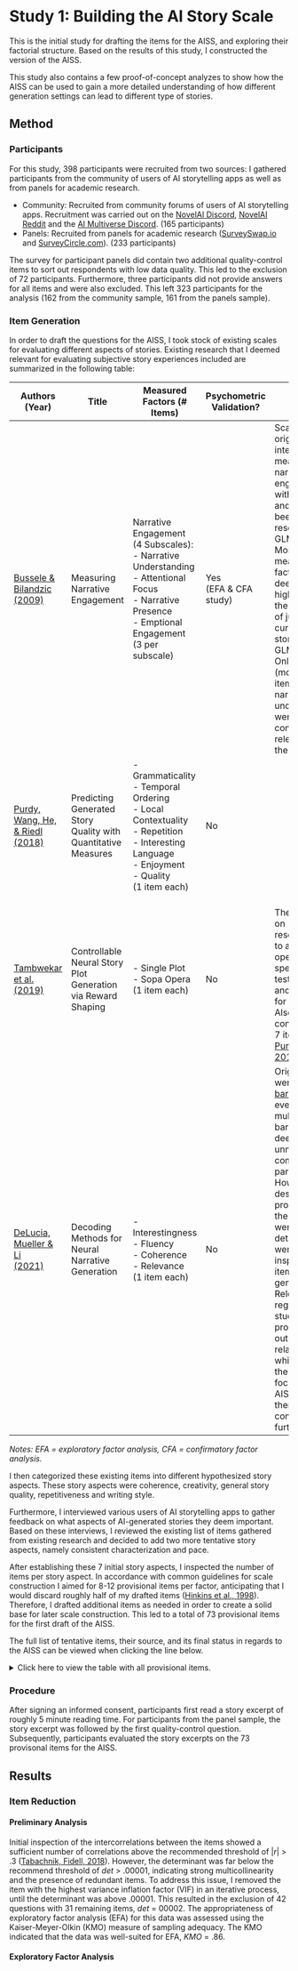 # Study 1: Building the AI Story Scale
This is the initial study for drafting the items for the AISS, and exploring their factorial structure. Based on the results of this study, I constructed the version of the AISS.

This study also contains a few proof-of-concept analyzes to show how the AISS can be used to gain a more detailed understanding of how different generation settings can lead to different type of stories.

## Method
### Participants
For this study, 398 participants were recruited from two sources: I gathered participants from the community of users of AI storytelling apps as well as from panels for academic research.

* Community: Recruited from community forums of users of AI storytelling apps. Recruitment was carried out on the [NovelAI Discord](https://discord.com/invite/novelai), [NovelAI Reddit](https://discord.com/invite/novelai) and the [AI Multiverse Discord](https://discord.com/invite/puRyrw869h). (165 participants)
* Panels: Recruited from panels for academic research ([SurveySwap.io](https://surveyswap.io/) and [SurveyCircle.com](https://www.surveycircle.com/)). (233 participants)

The survey for participant panels did contain two additional quality-control items to sort out respondents with low data quality. This led to the exclusion of 72 participants. Furthermore, three participants did not provide answers for all items and were also excluded. This left 323 participants for the analysis (162 from the community sample, 161 from the panels sample).

### Item Generation
In order to draft the questions for the AISS, I took stock of existing scales for evaluating different aspects of stories. Existing research that I deemed relevant for evaluating subjective story experiences included are summarized in the following table:

| Authors (Year) | Title | Measured Factors (# Items) | Psychometric Validation? | Notes |
|-|-|-|-|-|
| [Bussele & Bilandzic</br>(2009)](http://hypermedia468.pbworks.com/w/file/fetch/80687372/measuring%20narrative%20engagement.pdf) | Measuring Narrative Engagement | Narrative Engagement (4 Subscales):</br>- Narrative Understanding<br>- Attentional Focus<br>- Narrative Presence<br>- Emptional Engagement</br>(3 per subscale) | Yes<br>(EFA & CFA study) | Scale was originally intended for measuring narrative engagement with movies, and has not been used in research on GLMs.</br>Most measured factors were deemed to high-level for the purpose of judging current stories from GLMs.</br>Only (modified) items for narrative understanding were considered relevant for the AISS. |
| [Purdy, Wang, He, & Riedl</br>(2018)](https://faculty.cc.gatech.edu/~riedl/pubs/purdy-aiide18.pdf) | Predicting Generated Story Quality with Quantitative Measures | - Grammaticality</br>- Temporal Ordering</br>- Local Contextuality</br>- Repetition</br>- Interesting Language</br>- Enjoyment</br>- Quality</br>(1 item each) | No | |
| [Tambwekar et al.</br>(2019)](https://arxiv.org/pdf/1809.10736.pdf) | Controllable Neural Story Plot Generation via Reward Shaping  | - Single Plot</br>- Sopa Opera</br>(1 item each) | No | </br>The question on resemblance to a soap opera was specific to the tested model, and not used for this study.</br>Also contained the 7 items from [Purdy et al., 2018](https://www.cc.gatech.edu/~riedl/pubs/purdy-aiide18.pdf) |
| [DeLucia, Mueller & Li</br>(2021)](https://arxiv.org/pdf/2010.07375.pdf) | Decoding Methods for Neural Narrative Generation | - Interestingness</br>- Fluency</br>- Coherence</br>- Relevance</br>(1 item each) | No | Original items were [double-barreled](https://en.wikipedia.org/wiki/Double-barreled_question) (or even multiple-barreled) and deemed unnecessarily complex for participants.</br>However, descriptions provided for the factors were quite detailed and were used as inspiration for item generation.</br>Relevance regards the study of the prompt -> output relationship, which is not the current focus of the AISS and was therefore not considered further. |

_Notes: EFA = exploratory factor analysis, CFA = confirmatory factor analysis._

I then categorized these existing items into different hypothesized story aspects. These story aspects were coherence, creativity, general story quality, repetitiveness and writing style.

Furthermore, I interviewed various users of AI storytelling apps to gather feedback on what aspects of AI-generated stories they deem important. Based on these interviews, I reviewed the existing list of items gathered from existing research and decided to add two more tentative story aspects, namely consistent characterization and pace.

After establishing these 7 initial story aspects, I inspected the number of items per story aspect. In accordance with common guidelines for scale construction I aimed for 8-12 provisional items per factor, anticipating that I would discard roughly half of my drafted items ([Hinkins et al., 1998](https://journals.sagepub.com/doi/abs/10.1177/109442819800100106)). Therefore, I drafted additional items as needed in order to create a solid base for later scale construction. This led to a total of 73 provisional items for the first draft of the AISS.

The full list of tentative items, their source, and its final status in regards to the AISS can be viewed when clicking the line below.

<details>
<summary>Click here to view the table with all provisional items.</summary>

| Item | Hypothesized Story Aspect | Source<sup>a | Retained For AISS-v1? | Reason For Elimination | Final Story Aspect |
| ---- | ------------------------- | ------------ | --------------------- | ---------------------- | ------------------ |
I had a hard time making sense of what was going on in the story. | Coherence | [Bussele & Bilandzic (2009)](http://hypermedia468.pbworks.com/w/file/fetch/80687372/measuring%20narrative%20engagement.pdf) | ✖ | Multicollinearity / Redundancy |  |
I had a hard time recognizing the thread of the story. | Coherence|  [Bussele & Bilandzic (2009)](http://hypermedia468.pbworks.com/w/file/fetch/80687372/measuring%20narrative%20engagement.pdf) | ✖ | Multicollinearity / Redundancy |  |
This story’s events occurred in a plausible order. | Coherence | [Purdy et al. (2018)](https://www.cc.gatech.edu/~riedl/pubs/purdy-aiide18.pdf) | ✖ | Multicollinearity / Redundancy |  |
The story appeared to be a single plot. | Coherence | [Tambwekar et al. (2019)](https://arxiv.org/pdf/1809.10736.pdf) | ✔ |  | Coherence |
The story stayed on topic with a consistent plot. | Coherence | Own | ✔ |  | Coherence |
The story had a clear theme. | Coherence | Own | ✔ |  | Coherence |
The story felt like a coherent story. | Coherence | Own | ✔ |  | Coherence |
The plot of the story was plausible. | Coherence | Own | ✖ | Multicollinearity / Redundancy | |
The story felt like it contained a bunch of jumbled topics. | Coherence | Own | ✖ | Multicollinearity / Redundancy |  |
The story felt like a series of disconnected sentences. | Coherence | Own | ✖ |  |  |
The story had a clearly identifiable plot. | Coherence | Own | ✖ | Multicollinearity / Redundancy |  |
The story lacked logic. | Coherence | Own | ✖ | Multicollinearity / Redundancy |  |
Descriptions of characters in the story were consistent. | Consistent Characterization | Own | ✔ |  | Consistent Characterization |
Characters in the story were described in a contradicting manner. | Consistent Characterization | Own | ✔ |  | Consistent Characterization |
The way the characters were described was inconsistent. | Consistent Characterization | Own | ✔ |  | Consistent Characterization |
The behavior of characters in the story seemed completely random. | Consistent Characterization | Own | ✔ |  | Coherence |
My understanding of the characters in the story is unclear. | Consistent Characterization | Own | ✖ | Multicollinearity / Redundancy |  |
The descriptions of characters in the story were plausible. | Consistent Characterization | Own | ✖ |  |  |
How characters in the story acted seemed implausible. | Consistent Characterization | Own | ✖ |  |  |
It was easy to understand the motivation of the characters in the story. | Consistent Characterization | Own | ✖ |  |  |
The story felt dynamic. | Creativity | [Inspired by DeLucia, Mueller & Li (2021)](https://arxiv.org/pdf/2010.07375.pdf) | ✖ | Multicollinearity / Redundancy |  |
The story was boring. | Creativity | [Inspired by DeLucia, Mueller & Li (2021)](https://arxiv.org/pdf/2010.07375.pdf) | ✖ | Multicollinearity / Redundancy |  |
The setting of the story was original. | Creativity | Own | ✔ |  | Creativity/Quality |
The story was innovative. | Creativity | Own | ✔ |  | Creativity/Quality |
The plot development in the story was predictable. | Creativity | Own | ✔ |  | Coherence |
The story was creative. | Creativity | Own | ✖ | Multicollinearity / Redundancy |  |
The story was imaginative. | Creativity | Own | ✖ | Multicollinearity / Redundancy |  |
It was surprising how things turned out in the story. | Creativity | Own | ✖ |  |  |
There were interesting twists and turns in the story. | Creativity | Own | ✖ |  |  |
I was intrigued by the plot. | Creativity | Own | ✖ | Multicollinearity / Redundancy |  |
The story was unconventional. | Creativity | Own | ✖ | Multicollinearity / Redundancy |  |
The plot was typical for this kind of story. | Creativity | Own | ✖ | Multicollinearity / Redundancy |  |
This story was of high quality. | General Quality | [Purdy et al. (2018)](https://www.cc.gatech.edu/~riedl/pubs/purdy-aiide18.pdf) | ✔ |  | Creativity/Quality |
This story was enjoyable. | General Quality | [Purdy et al. (2018)](https://www.cc.gatech.edu/~riedl/pubs/purdy-aiide18.pdf) | ✖ | Multicollinearity / Redundancy |  |
The story was fun to read. | General Quality | [Inspired by DeLucia, Mueller & Li (2021)](https://arxiv.org/pdf/2010.07375.pdf) | ✖ | Multicollinearity / Redundancy |  |
The story made me want to keep reading. | General Quality | [Inspired by DeLucia, Mueller & Li (2021)](https://arxiv.org/pdf/2010.07375.pdf) | ✖ | Multicollinearity / Redundancy |  |
The story felt vivid. | General Quality | [Inspired by DeLucia, Mueller & Li (2021)](https://arxiv.org/pdf/2010.07375.pdf) | ✖ | Multicollinearity / Redundancy |  |
I would like to read more stories like this one. | General Quality | Own | ✔ |  | Creativity/Quality |
I liked this story. | General Quality | Own | ✖ | Multicollinearity / Redundancy |  |
The story was well-written. | General Quality | Own | ✖ | Multicollinearity / Redundancy |  |
The writing style was entertaining. | General Quality | Own | ✖ | Multicollinearity / Redundancy |  |
This story avoided repetition. | Repetitiveness | [Purdy et al. (2018)](https://www.cc.gatech.edu/~riedl/pubs/purdy-aiide18.pdf) | ✖ |  |  |
Many sentences in the story had frequently repeated words and phrases. | Repetitiveness | [Inspired by DeLucia, Mueller & Li (2021)](https://arxiv.org/pdf/2010.07375.pdf) | ✖ |  |  |
The story was very repetitive. | Repetitiveness | Own | ✖ |  |  |
In the story, the same things happened again and again. | Repetitiveness | Own | ✖ |  |  |
The writing seemed to use the same words over and over. | Repetitiveness | Own | ✖ | Multicollinearity / Redundancy |  |
Characters repeated their actions with little variation. | Repetitiveness | Own | ✖ | Multicollinearity / Redundancy |  |
The plot had no development. | Repetitiveness | Own | ✔ |  | Pace |
One character did something he or she had already done previously in this story. | Repetitiveness | Own | ✖ |  |  |
Characters said or did the same thing many times over. | Repetitiveness | Own | ✖ | Multicollinearity / Redundancy |  |
Characters repeated what other characters had said to them. | Repetitiveness | Own | ✖ |  |  |
Particular words were used too often in the story. | Repetitiveness | Own | ✖ | Multicollinearity / Redundancy |  |
There were similar events that occurred repeatedly in the story. | Repetitiveness | Own | ✖ | Multicollinearity / Redundancy |  |
This story used interesting language. | Writing Style | [Purdy et al. (2018)](https://www.cc.gatech.edu/~riedl/pubs/purdy-aiide18.pdf) | ✖ | Multicollinearity / Redundancy |  |
The story had sentences that were unreadable. | Writing Style | [Inspired by DeLucia, Mueller & Li (2021)](https://arxiv.org/pdf/2010.07375.pdf) | ✖ |  |  |
The story used complex vocabulary. | Writing Style | Own | ✔ |  | Creativity/Quality |
The text contained a broad vocabulary. | Writing Style | Own | ✖ | Multicollinearity / Redundancy |  |
The wording of this text was very precise. | Writing Style | Own | ✖ | Multicollinearity / Redundancy |  |
The text was easy to understand. | Writing Style | Own | ✖ | Multicollinearity / Redundancy |  |
The writing style was too complicated to be understood easily. | Writing Style | Own | ✖ |  |  |
The story contained a great deal of detail. | Writing Style | Own | ✖ |  |  |
The writing style of the story was very good. | Writing Style | Own | ✖ | Multicollinearity / Redundancy |  |
The author's choice of words was elegant. | Writing Style | Own | ✖ |  |  |
The story had no obvious grammatical mistakes. | Writing Style | Own | ✖ | Multicollinearity / Redundancy |  |
The story moved at a fast pace. | Pace | Own | ✔ |  | Pace |
It took a long time for things to happen in the story. | Pace | Own | ✔ |  | Pace |
Nothing seemed to be happening in the story. | Pace | Own | ✔ |  | Pace |
The story was exciting to read. | Pace | Own | ✔ |  | Creativity/Quality |
All elements of the story were relevant to the plot. | Pace | Own | ✔ |  | Coherence |
The story dragged on and on. | Pace | Own | ✖ | Multicollinearity / Redundancy |  |
There was plenty of action in the story. | Pace | Own | ✖ |  |  |
Many things seemed to be happening at once in the story. | Pace | Own | ✖ |  |  |
There's nothing superfluous or unnecessary in this story. | Pace | Own | ✖ |  |  |

_Notes: a = Some items were modified to be more consistent with the rest of the scale._

</details>

### Procedure
After signing an informed consent, participants first read a story excerpt of roughly 5 minute reading time. For participants from the panel sample, the story excerpt was followed by the first quality-control question. Subsequently, participants evaluated the story excerpts on the 73 provisonal items for the AISS.

## Results
### Item Reduction
#### Preliminary Analysis
Initial inspection of the intercorrelations between the items showed a sufficient number of correlations above the recommended threshold of |_r_| > .3 ([Tabachnik, Fidell, 2018](https://www.pearson.com/en-us/subject-catalog/p/using-multivariate-statistics/P200000003097?view=educator)). However, the determinant was far below the recommend threshold of _det_ > .00001, indicating strong multicollinearity and the presence of redundant items. To address this issue, I removed the item with the highest variance inflation factor (VIF) in an iterative process, until the determinant was above .00001. This resulted in the exclusion of 42 questions with 31 remaining items, _det_ = 00002.
The appropriateness of exploratory factor analysis (EFA) for this data was assessed using the Kaiser-Meyer-Olkin (KMO) measure of sampling adequacy. The KMO indicated that the data was well-suited for EFA, _KMO_ = .86.
#### Exploratory Factor Analysis

